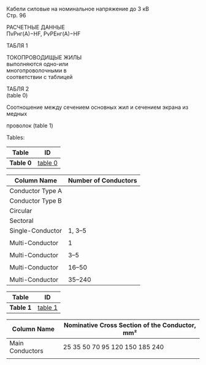 Кабели силовые на номинальное напряжение до 3 кВ  
Стр. 96  

РАСЧЕТНЫЕ ДАННЫЕ  
ПvPнг(А)−HF, PvPEнг(А)−HF  

ТАБЛЯ 1  

ТОКОПРОВОДИЩЫЕ ЖИЛЫ  
выполняются одно-или   
многопроволочными в   
соответствии с таблицей  

ТАБЛЯ 2  
(table 0)

Соотношение между 
сечением основных жил и 
сечением экрана из медных 

проволок (table 1)  

Tables:

| Table | ID |
|-------|-----|
| **Table 0** | [table 0](#489b1c0e-e42b-4603-a9c7-a3f6b42a40d0) |

| Column Name      | Number of Conductors     |
|------------------|----------------------------|
| Conductor Type A |                             |
| Conductor Type B |                             |
| Circular         |                           |
| Sectoral         |                           |
| Single-Conductor | 1, 3–5                     |
|                |                            |
| Multi-Conductor  | 1                          |
|                |                            |
| Multi-Conductor  | 3–5                        |
|                |                            |
| Multi-Conductor  | 16–50                      |
|                |                            |
| Multi-Conductor  | 35–240                     |

| Table | ID           |
|-------|--------------|
| **Table 1** | [table 1](#2ff39186-2d1b-4d2c-8467-6c5cf0373c21) |

| Column Name       | Nominative Cross Section of the Conductor, mm² |
|-------------------|----------------------------------------------------|
| Main Conductors   | 25 35 50 70 95 120 150 185 240                       |
|                  |                                                      |